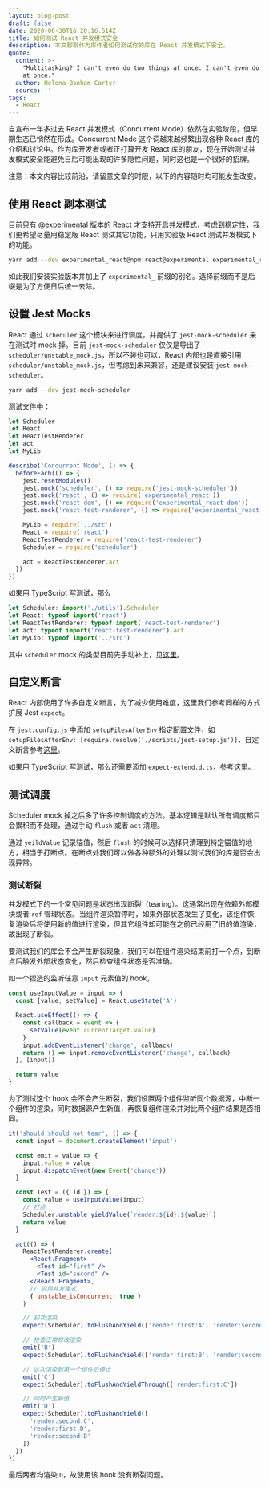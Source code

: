 ```yaml
---
layout: blog-post
draft: false
date: 2020-06-30T16:20:16.514Z
title: 如何测试 React 并发模式安全
description: 本文聊聊作为库作者如何测试你的库在 React 并发模式下安全。
quote:
  content: >-
    "Multitasking? I can't even do two things at once. I can't even do one thing
    at once."
  author: Helena Bonham Carter
  source: ''
tags:
  - React
---
```

自宣布一年多过去 React 并发模式（Concurrent Mode）依然在实验阶段，但早期生态已悄然在形成。Concurrent Mode 这个词越来越频繁出现各种 React 库的介绍和讨论中。作为库开发者或者正打算开发 React 库的朋友，现在开始测试并发模式安全能避免日后可能出现的许多隐性问题，同时这也是一个很好的招牌。

注意：本文内容比较前沿，请留意文章的时限，以下的内容随时均可能发生改变。

## 使用 React 副本测试

目前只有 @experimental 版本的 React 才支持开启并发模式，考虑到稳定性，我们更希望尽量用稳定版 React 测试其它功能，只用实验版 React 测试并发模式下的功能。

```bash
yarn add --dev experimental_react@npm:react@experimental experimental_react-dom@npm:react-dom@experimental experimental_react-test-renderer@npm:react-test-renderer@experimental
```

如此我们安装实验版本并加上了 `experimental_` 前缀的别名。选择前缀而不是后缀是为了方便日后统一去除。

## 设置 Jest Mocks

React 通过 `scheduler` 这个模块来进行调度，并提供了 `jest-mock-scheduler` 来在测试时 mock 掉。目前 `jest-mock-scheduler` 仅仅是导出了 `scheduler/unstable_mock.js`，所以不装也可以，React 内部也是直接引用 `scheduler/unstable_mock.js`，但考虑到未来兼容，还是建议安装 `jest-mock-scheduler`。

```bash
yarn add --dev jest-mock-scheduler
```

测试文件中：

```js
let Scheduler
let React
let ReactTestRenderer
let act
let MyLib

describe('Concurrent Mode', () => {
  beforeEach(() => {
    jest.resetModules()
    jest.mock('scheduler', () => require('jest-mock-scheduler'))
    jest.mock('react', () => require('experimental_react'))
    jest.mock('react-dom', () => require('experimental_react-dom'))
    jest.mock('react-test-renderer', () => require('experimental_react-test-renderer'))

    MyLib = require('../src')
    React = require('react')
    ReactTestRenderer = require('react-test-renderer')
    Scheduler = require('scheduler')

    act = ReactTestRenderer.act
  })
})
```

如果用 TypeScript 写测试，那么

```ts
let Scheduler: import('./utils').Scheduler
let React: typeof import('react')
let ReactTestRenderer: typeof import('react-test-renderer')
let act: typeof import('react-test-renderer').act
let MyLib: typeof import('../src')
```

其中 `scheduler` mock 的类型目前先手动补上，见[这里](https://github.com/crimx/observable-hooks/blob/master/packages/observable-hooks/__tests__/utils.ts)。

## 自定义断言

React 内部使用了许多自定义断言，为了减少使用难度，这里我们参考同样的方式扩展 Jest `expect`。

在 `jest.config.js` 中添加 `setupFilesAfterEnv` 指定配置文件，如 `setupFilesAfterEnv: [require.resolve('./scripts/jest-setup.js')]`，自定义断言参考[这里](https://github.com/crimx/observable-hooks/blob/master/scripts/schedulerTestMatchers.js)。

如果用 TypeScript 写测试，那么还需要添加 `expect-extend.d.ts`，参考[这里](https://github.com/crimx/observable-hooks/blob/master/typings/testing/expect-extend.d.ts)。

## 测试调度

Scheduler mock 掉之后多了许多控制调度的方法。基本逻辑是默认所有调度都只会累积而不处理，通过手动 `flush` 或者 `act` 清理。

通过 `yeildValue` 记录锚值，然后 `flush` 的时候可以选择只清理到特定锚值的地方，相当于打断点。在断点处我们可以做各种额外的处理以测试我们的库是否会出现异常。

### 测试断裂

并发模式下的一个常见问题是状态出现断裂（tearing）。这通常出现在依赖外部模块或者 `ref` 管理状态。当组件渲染暂停时，如果外部状态发生了变化，该组件恢复渲染后将使用新的值进行渲染，但其它组件却可能在之前已经用了旧的值渲染，故出现了断裂。

要测试我们的库会不会产生断裂现象，我们可以在组件渲染结束前打一个点，到断点后触发外部状态变化，然后检查组件状态是否准确。

如一个捏造的监听任意 `input` 元素值的 hook，

```js
const useInputValue = input => {
  const [value, setValue] = React.useState('A')

  React.useEffect(() => {
    const callback = event => {
      setValue(event.currentTarget.value)
    }
    input.addEventListener('change', callback)
    return () => input.removeEventListener('change', callback)
  }, [input])

  return value
}
```

为了测试这个 hook 会不会产生断裂，我们设置两个组件监听同个数据源，中断一个组件的渲染，同时数据源产生新值，再恢复组件渲染并对比两个组件结果是否相同。

```jsx
it('should should not tear', () => {
  const input = document.createElement('input')

  const emit = value => {
    input.value = value
    input.dispatchEvent(new Event('change'))
  }

  const Test = ({ id }) => {
    const value = useInputValue(input)
    // 打点
    Scheduler.unstable_yieldValue(`render:${id}:${value}`)
    return value
  }

  act(() => {
    ReactTestRenderer.create(
      <React.Fragment>
        <Test id="first" />
        <Test id="second" />
      </React.Fragment>,
      // 启用并发模式
      { unstable_isConcurrent: true }
    )

    // 初次渲染
    expect(Scheduler).toFlushAndYield(['render:first:A', 'render:second:A'])

    // 检查正常修改渲染
    emit('B')
    expect(Scheduler).toFlushAndYield(['render:first:B', 'render:second:B'])

    // 这次渲染到第一个组件后停止
    emit('C')
    expect(Scheduler).toFlushAndYieldThrough(['render:first:C'])

    // 同时产生新值
    emit('D')
    expect(Scheduler).toFlushAndYield([
      'render:second:C',
      'render:first:D',
      'render:second:D'
    ])
  })
})
```

最后两者均渲染 `D`，故使用该 hook 没有断裂问题。

